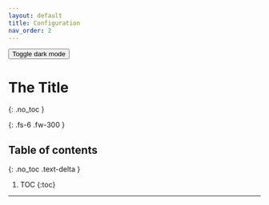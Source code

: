 ```yaml
---
layout: default
title: Configuration
nav_order: 2
---
```


<button class="btn js-toggle-dark-mode">Toggle dark mode</button>

<script>
const toggleDarkMode = document.querySelector('.js-toggle-dark-mode');

jtd.addEvent(toggleDarkMode, 'click', function(){
  if (jtd.getTheme() === 'dark') {
    jtd.setTheme('light');
    toggleDarkMode.textContent = 'Toggle dark mode';
  } else {
    jtd.setTheme('dark');
    toggleDarkMode.textContent = 'Toggle light mode';
  }
});
</script>

# The Title
{: .no_toc }

{: .fs-6 .fw-300 }

## Table of contents
{: .no_toc .text-delta }

1. TOC
{:toc}

---



